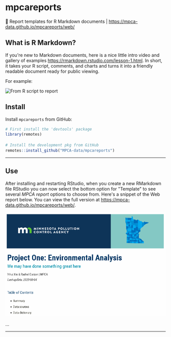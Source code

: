 # mpcareports
:bookmark_tabs: Report templates for R Markdown documents |  https://mpca-data.github.io/mpcareports/web/


## What is R Markdown?

If you're new to Markdown documents, here is a nice little intro video and gallery of examples https://rmarkdown.rstudio.com/lesson-1.html. In short, it takes your R script, comments, and charts and turns it into a friendly readable document ready for public viewing. 

For example: 

<img src="https://d33wubrfki0l68.cloudfront.net/96ec0c54c6d64ea2ec3665db9b3b781962ff6339/5cee1/lesson-images/how-3-output.png" alt = "From R script to report" width="74%" />

## Install

Install `mpcareports` from GitHub:

``` r
# First install the 'devtools' package
library(remotes)

# Install the development pkg from GitHub
remotes::install_github("MPCA-data/mpcareports")
```

-----

## Use

After installing and restarting RStudio, when you create a new RMarkdown file RStudio you can now select the bottom option for "Template" to see several _MPCA report_ options to choose from. Here's a snippet of the Web report below. You can view the full version at https://mpca-data.github.io/mpcareports/web/.

![](web/web_report_snip.png)

...  

---

<br>
